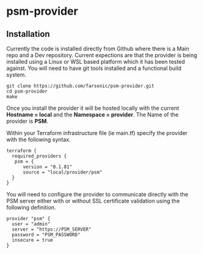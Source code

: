 # psm-provider


## Installation
Currently the code is installed directly from Github where there is a Main repo and a Dev repository. Current expections are that the provider is being installed using a Linux or WSL based platform which it has been tested against. You will need to have git tools installed and a functional build system. 

```
git clone https://github.com/farsonic/psm-provider.git 
cd psm-provider
make
```

Once you install the provider it will be hosted locally with the current **Hostname = local** and the **Namespace = provider**. The Name of the provider is **PSM**.

Within your Terraform infrastructure file (ie main.tf) specify the provider with the following syntax. 

```
terraform { 
  required_providers {
   psm = { 
      version = "0.1.81" 
      source = "local/provider/psm"
  }
}
```

You will need to configure the provider to communicate directly with the PSM server either with or without SSL certificate validation using the following definition. 

```
provider "psm" { 
  user = "admin"
  server = "https://PSM_SERVER"
  password = "PSM_PASSWORD"
  insecure = true
}
```

